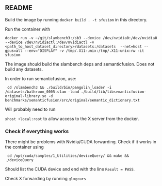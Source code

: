 ## README

Build the image by running `docker build . -t sfusion` in this directory.

Run the container with

`docker run -v ~/git/slambench3:/sb3 --device /dev/nvidia0:/dev/nvidia0
--device /dev/nvidiactl:/dev/nvidiactl -v
<path_to_host_dataset_directory>/datasets:/datasets  --net=host --gpus=all
--env="DISPLAY" -v /tmp/.X11-unix:/tmp/.X11-unix:rw -it sfusion`

The image should build the slambench deps and semanticfusion.
Does not build any datasets.

In order to run semanticfusion, use:

` cd /slambench3 && ./build/bin/pangolin_loader -i /datasets/bathroom_0005.slam -load
./build/lib/libsemanticfusion-original-library.so -d
benchmarks/semanticfusion/src/original/semantic_dictionary.txt`


Will probably need to run

`xhost +local:root` to allow access to the X server from the docker.


### Check if everything works

There might be problems with Nvidia/CUDA forwarding. Check if it works in
the container using

` cd /opt/cuda/samples/1_Utilities/deviceQuery/ && make && ./deviceQuery`

Should list the CUDA device and end with the line `Result = PASS`.

Check X forwarding by running `glxgears`
